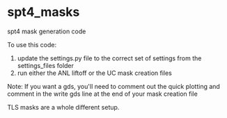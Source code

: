# spt4_masks
spt4 mask generation code


To use this code:

1. update the settings.py file to the correct set of settings from the settings_files folder
2. run either the ANL liftoff or the UC mask creation files

Note: If you want a gds, you'll need to comment out the quick plotting and comment in the write gds line at the end of your mask creation file

TLS masks are a whole different setup.
